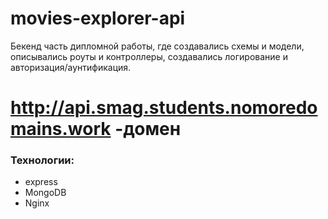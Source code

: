 # movies-explorer-api
Бекенд часть дипломной работы, где создавались схемы и модели, описывались роуты и контроллеры, создавались логирование и авторизация/аунтификация.
# http://api.smag.students.nomoredomains.work -домен
### Технологии:
* express
* MongoDB
* Nginx
